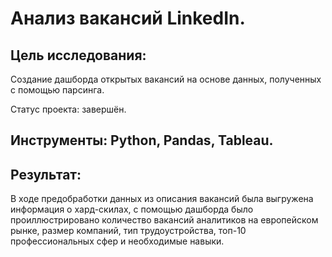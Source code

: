 # Анализ вакансий LinkedIn.

## Цель исследования:
Создание дашборда открытых вакансий на основе данных, полученных с помощью парсинга.

Статус проекта: завершён.

## Инструменты: Python, Pandas, Tableau.

## Результат:
В ходе предобработки данных из описания вакансий была выгружена информация о хард-скилах, с помощью дашборда было проиллюстрировано количество вакансий аналитиков на европейском рынке, размер компаний, тип трудоустройства, топ-10 профессиональных сфер и необходимые навыки.

